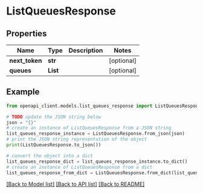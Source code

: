 # ListQueuesResponse


## Properties

Name | Type | Description | Notes
------------ | ------------- | ------------- | -------------
**next_token** | **str** |  | [optional] 
**queues** | **List** |  | [optional] 

## Example

```python
from openapi_client.models.list_queues_response import ListQueuesResponse

# TODO update the JSON string below
json = "{}"
# create an instance of ListQueuesResponse from a JSON string
list_queues_response_instance = ListQueuesResponse.from_json(json)
# print the JSON string representation of the object
print(ListQueuesResponse.to_json())

# convert the object into a dict
list_queues_response_dict = list_queues_response_instance.to_dict()
# create an instance of ListQueuesResponse from a dict
list_queues_response_from_dict = ListQueuesResponse.from_dict(list_queues_response_dict)
```
[[Back to Model list]](../README.md#documentation-for-models) [[Back to API list]](../README.md#documentation-for-api-endpoints) [[Back to README]](../README.md)


